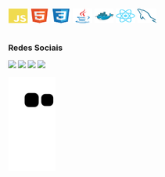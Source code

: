 

</div>
<div style="display: inline_block"><br>
  <img align="center" alt="Js" height="30" width="40" src="https://raw.githubusercontent.com/devicons/devicon/master/icons/javascript/javascript-plain.svg">
  <img align="center" alt="HTML" height="30" width="40" src="https://raw.githubusercontent.com/devicons/devicon/master/icons/html5/html5-original.svg">
  <img align="center" alt="CSS" height="30" width="40" src="https://raw.githubusercontent.com/devicons/devicon/master/icons/css3/css3-original.svg">
  <img align="center" alt="CSS" height="30" width="40" src="https://raw.githubusercontent.com/devicons/devicon/master/icons/java/java-original.svg">
  <img align="center" alt="CSS" height="30" width="40" src="https://raw.githubusercontent.com/devicons/devicon/master/icons/docker/docker-original.svg">
  <img align="center" alt="CSS" height="30" width="40" src="https://raw.githubusercontent.com/devicons/devicon/master/icons/react/react-original.svg">
  <img align="center" alt="CSS" height="30" width="40" src="https://raw.githubusercontent.com/devicons/devicon/master/icons/mysql/mysql-original.svg">
</div>
 
 <br>
 
  ### Redes Sociais
 
<div> 
  <a href="https://instagram.com/guialleoni" target="_blank"><img src="https://img.shields.io/badge/-Instagram-%23E4405F?style=for-the-badge&logo=instagram&logoColor=white" target="_blank"></a>
  <a href = "mailto:guilherme.alleoni@yahoo.com.br"><img src="https://img.shields.io/badge/-yahoo-%23333?style=for-the-badge&logo=yahoomail&logoColor=white%22%20target=%22_blank"></a>
  <a href="https://www.linkedin.com/in/guilherme-alleoni/" target="_blank"><img src="https://img.shields.io/badge/-LinkedIn-%230077B5?style=for-the-badge&logo=linkedin&logoColor=white" target="_blank"></a> 
  <a href="https://hub.docker.com/u/alleoni" target="_blank"><img src="https://img.shields.io/badge/-docker-%23333?style=for-the-badge&logo=docker&logoColor=white%22%20target=%22_blank"_blank"></a>
  
 
  ![Snake animation](https://github.com/alleoni/alleoni/blob/output/github-contribution-grid-snake.svg)

</div>

